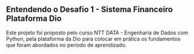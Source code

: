 ## Entendendo o Desafio 1 - Sistema Financeiro Plataforma Dio

Este projeto foi proposto pelo curso NTT DATA - Engenharia de Dados com Python,
pela plataforma da Dio para colocar em prática os fundamentos que foram abordados 
no período de aprendizado.


